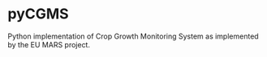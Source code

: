 # pyCGMS
Python implementation of Crop Growth Monitoring System as implemented by the EU MARS project.
